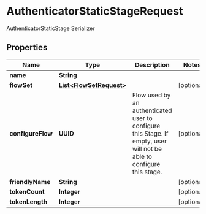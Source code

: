 

# AuthenticatorStaticStageRequest

AuthenticatorStaticStage Serializer

## Properties

| Name | Type | Description | Notes |
|------------ | ------------- | ------------- | -------------|
|**name** | **String** |  |  |
|**flowSet** | [**List&lt;FlowSetRequest&gt;**](FlowSetRequest.md) |  |  [optional] |
|**configureFlow** | **UUID** | Flow used by an authenticated user to configure this Stage. If empty, user will not be able to configure this stage. |  [optional] |
|**friendlyName** | **String** |  |  [optional] |
|**tokenCount** | **Integer** |  |  [optional] |
|**tokenLength** | **Integer** |  |  [optional] |




